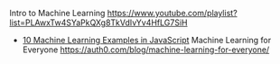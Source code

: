 Intro to Machine Learning 
https://www.youtube.com/playlist?list=PLAwxTw4SYaPkQXg8TkVdIvYv4HfLG7SiH

* [10 Machine Learning Examples in JavaScript](http://tutorialzine.com/2017/04/10-machine-learning-examples-in-javascript/)
Machine Learning for Everyone
https://auth0.com/blog/machine-learning-for-everyone/
